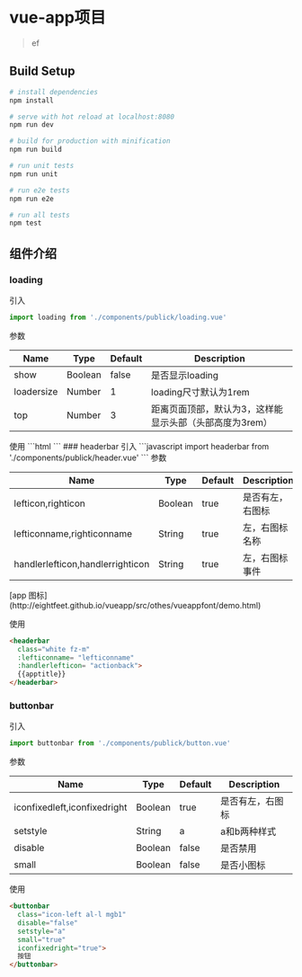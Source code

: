 # vue-app项目
> ef

## Build Setup

```bash
# install dependencies
npm install

# serve with hot reload at localhost:8080
npm run dev

# build for production with minification
npm run build

# run unit tests
npm run unit

# run e2e tests
npm run e2e

# run all tests
npm test
```

## 组件介绍
### loading
引入

```javascript
import loading from './components/publick/loading.vue'
```

参数

<table>   
  <thead>
    <tr>
      <th>Name</th>
      <th>Type</th>
      <th>Default</th>
      <th>Description</th>
    </tr>   
  </thead>   
  <tbody>
    <tr>
      <td>show</td>
      <td>Boolean</td>
      <td>false</td>
      <td>是否显示loading
      </td>
    </tr>
    <tr>
      <td>loadersize</td>
      <td>Number</td>
      <td>1</td>
      <td>loading尺寸默认为1rem
      </td>
    </tr>
    <tr>
      <td>top</td>
      <td>Number</td>
      <td>3</td>
      <td>距离页面顶部，默认为3，这样能显示头部（头部高度为3rem）
      </td>
    </tr>
  </tbody>
</table>
  使用
```html
<loading
  :show="authenticating"
  :loadersize="loadersize"
  :top="loadertop">
</loading>
```
### headerbar
引入
```javascript
import headerbar from './components/publick/header.vue'
```
参数
<table>   
  <thead>
    <tr>
      <th>Name</th>
      <th>Type</th>
      <th>Default</th>
      <th>Description</th>
    </tr>   
  </thead>   
  <tbody>
    <tr>
      <td>lefticon,righticon</td>
      <td>Boolean</td>
      <td>true</td>
      <td>是否有左，右图标</td>
    </tr>
    <tr>
      <td>lefticonname,righticonname</td>
      <td>String</td>
      <td>true</td>
      <td>左，右图标名称</td>
    </tr>
    <tr>
      <td>handlerlefticon,handlerrighticon</td>
      <td>String</td>
      <td>true</td>
      <td>左，右图标事件</td>
    </tr>
  </tbody>
</table>
[app 图标](http://eightfeet.github.io/vueapp/src/othes/vueappfont/demo.html)

使用
```html
<headerbar
  class="white fz-m"
  :lefticonname= "lefticonname"
  :handlerlefticon= "actionback">
  {{apptitle}}
</headerbar>
```

### buttonbar
引入
```javascript
import buttonbar from './components/publick/button.vue'
```
参数
<table>   
  <thead>
    <tr>
      <th>Name</th>
      <th>Type</th>
      <th>Default</th>
      <th>Description</th>
    </tr>   
  </thead>   
  <tbody>
    <tr>
      <td>iconfixedleft,iconfixedright</td>
      <td>Boolean</td>
      <td>true</td>
      <td>是否有左，右图标</td>
    </tr>
    <tr>
      <td>setstyle</td>
      <td>String</td>
      <td>a</td>
      <td>a和b两种样式</td>
    </tr>
    <tr>
      <td>disable</td>
      <td>Boolean</td>
      <td>false</td>
      <td>是否禁用</td>
    </tr>
    <tr>
      <td>small</td>
      <td>Boolean</td>
      <td>false</td>
      <td>是否小图标</td>
    </tr>
  </tbody>
</table>

使用
```html
<buttonbar
  class="icon-left al-l mgb1"
  disable="false"
  setstyle="a"
  small="true"
  iconfixedright="true">
  按钮
</buttonbar>
```

